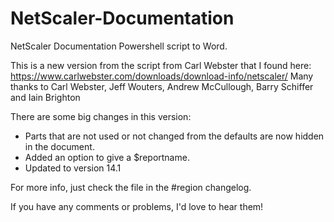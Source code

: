 # NetScaler-Documentation
NetScaler Documentation Powershell script to Word.

This is a new version from the script from Carl Webster that I found here: https://www.carlwebster.com/downloads/download-info/netscaler/
Many thanks to Carl Webster, Jeff Wouters, Andrew McCullough, Barry Schiffer and Iain Brighton

There are some big changes in this version:
- Parts that are not used or not changed from the defaults are now hidden in the document.
- Added an option to give a $reportname.
- Updated to version 14.1

For more info, just check the file in the #region changelog.

If you have any comments or problems, I'd love to hear them!
